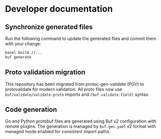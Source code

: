 # Developer documentation

## Synchronize generated files

Run the following command to update the generated files and commit them with your change:

```sh
bazel build //...
buf generate
```

## Proto validation migration

This repository has been migrated from protoc-gen-validate (PGV) to protovalidate for modern validation. All proto files now use `buf/validate/validate.proto` imports and `(buf.validate.field)` syntax.

## Code generation

Go and Python protobuf files are generated using Buf v2 configuration with remote plugins. The generation is managed by `buf.gen.yaml` v2 format with managed mode enabled for consistent import paths.
